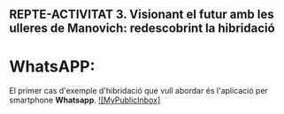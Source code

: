 ## REPTE-ACTIVITAT 3. Visionant el futur amb les ulleres de Manovich: redescobrint la hibridació
# WhatsAPP:

El primer cas d'exemple d'hibridació que vull abordar és l'aplicació per smartphone **Whatsapp**. 
[![MyPublicInbox]](https://mypublicinbox.com/mouredev)
